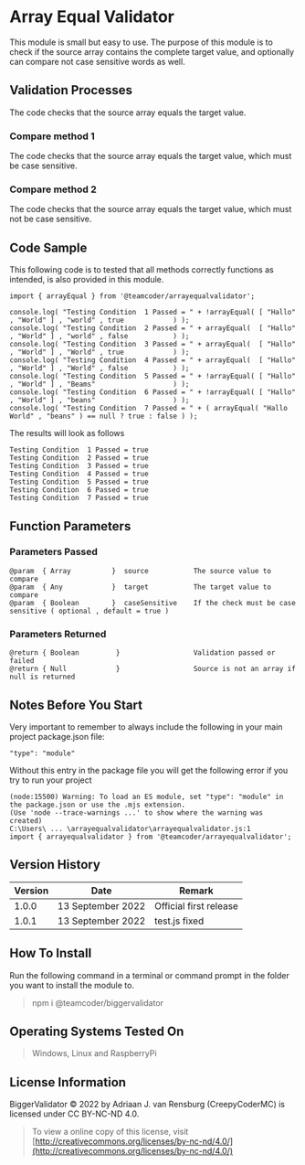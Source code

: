 # Array Equal Validator
This module is small but easy to use. The purpose of this module is to check if the source array contains the complete target value, and optionally can compare not case sensitive words as well. 
## Validation Processes
The code checks that the source array equals the target value.
### Compare method 1
The code checks that the source array equals the target value, which must be case sensitive.
### Compare method 2
The code checks that the source array equals the target value, which must not be case sensitive.
## Code Sample
This following code is to tested that all methods correctly functions as intended, is also provided in this module.
```
import { arrayEqual } from '@teamcoder/arrayequalvalidator';

console.log( "Testing Condition  1 Passed = " + !arrayEqual( [ "Hallo" , "World" ] , "world" , true            ) );
console.log( "Testing Condition  2 Passed = " + arrayEqual(  [ "Hallo" , "World" ] , "world" , false           ) );
console.log( "Testing Condition  3 Passed = " + arrayEqual(  [ "Hallo" , "World" ] , "World" , true            ) );
console.log( "Testing Condition  4 Passed = " + arrayEqual(  [ "Hallo" , "World" ] , "World" , false           ) );
console.log( "Testing Condition  5 Passed = " + !arrayEqual( [ "Hallo" , "World" ] , "Beams"                   ) );
console.log( "Testing Condition  6 Passed = " + !arrayEqual( [ "Hallo" , "World" ] , "beans"                   ) );
console.log( "Testing Condition  7 Passed = " + ( arrayEqual( "Hallo World" , "beans" ) == null ? true : false ) );
```
The results will look as follows
```
Testing Condition  1 Passed = true
Testing Condition  2 Passed = true
Testing Condition  3 Passed = true
Testing Condition  4 Passed = true
Testing Condition  5 Passed = true
Testing Condition  6 Passed = true
Testing Condition  7 Passed = true
```
## Function Parameters
### Parameters Passed
```
@param  { Array          }  source           The source value to compare
@param  { Any            }  target           The target value to compare
@param  { Boolean        }  caseSensitive    If the check must be case sensitive ( optional , default = true )
```
### Parameters Returned
```
@return { Boolean         }                  Validation passed or failed
@return { Null            }                  Source is not an array if null is returned
```
## Notes Before You Start
Very important to remember to always include the following in your main project package.json file:
```
"type": "module"
```
Without this entry in the package file you will get the following error if you try to run your project
```
(node:15500) Warning: To load an ES module, set "type": "module" in the package.json or use the .mjs extension.
(Use 'node --trace-warnings ...' to show where the warning was created)
C:\Users\ ... \arrayequalvalidator\arrayequalvalidator.js:1
import { arrayequalvalidator } from '@teamcoder/arrayequalvalidator';
```
## Version History
| Version  | Date                   | Remark                                                                                                |
|----------|------------------------|-------------------------------------------------------------------------------------------------------|
| 1.0.0    | 13 September 2022      | Official first release                                                                                |
| 1.0.1    | 13 September 2022      | test.js fixed                                                                                         |
## How To Install
Run the following command in a terminal or command prompt in the folder you want to install the module to.
> npm i @teamcoder/biggervalidator
## Operating Systems Tested On
>Windows, Linux and RaspberryPi
## License Information
BiggerValidator © 2022 by Adriaan J. van Rensburg (CreepyCoderMC) is licensed under CC BY-NC-ND 4.0.
> To view a online copy of this license, visit [http://creativecommons.org/licenses/by-nc-nd/4.0/](http://creativecommons.org/licenses/by-nc-nd/4.0/)